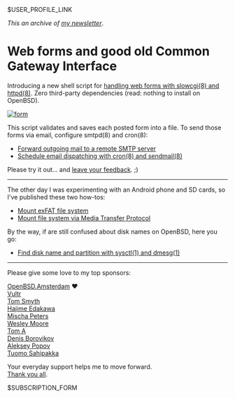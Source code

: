 <div>$USER_PROFILE_LINK</div>

_This an archive of [my newsletter](/n/)_.

# Web forms and good old Common Gateway Interface

Introducing a new shell script for [handling web forms with slowcgi(8) and httpd(8)](https://www.romanzolotarev.com/form.html?n). Zero third-party dependencies (read: nothing to install on OpenBSD).

[![form](https://www.romanzolotarev.com/form.png?n)](https://www.romanzolotarev.com/form.html?n)

This script validates and saves each posted form into a file.
To send those forms via email, configure smtpd(8) and cron(8):

- [Forward outgoing mail to a remote SMTP server](https://www.romanzolotarev.com/openbsd/smtpd-forward.html?n)
- [Schedule email dispatching with cron(8) and sendmail(8)](https://www.romanzolotarev.com/dispatch.html?n)

Please try it out... and [leave your feedback](https://www.romanzolotarev.com/feedback.html?n). ;)

---

The other day I was experimenting with an Android phone and SD
cards, so I've published these two how-tos:

- [Mount exFAT file system](https://www.romanzolotarev.com/openbsd/exfat.html?n)
- [Mount file system via Media Transfer Protocol](https://www.romanzolotarev.com/openbsd/mtp.html?n)

By the way, if are still confused about disk names on OpenBSD, here you go:

- [Find disk name and partition with sysctl(1) and dmesg(1)](https://www.romanzolotarev.com/openbsd/disk.html?n)

---

Please give some love to my top sponsors:

[OpenBSD.Amsterdam](https://openbsd.amsterdam/?rz) &#10084;<br>
[Vultr](https://www.romanzolotarev.com/vultr.html)<br>
[Tom Smyth](https://twitter.com/ogmaconnect1)<br>
[Hajime Edakawa](https://twitter.com/hjmedkw)<br>
[Mischa Peters](https://twitter.com/mischapeters)<br>
[Wesley Moore](http://wezm.net)<br>
[Tom A](https://bsd.network/@hir0)<br>
[Denis Borovikov](https://twitter.com/metallerden)<br>
[Aleksey Popov](https://www.patreon.com/user/creators?u=10910753)<br>
[Tuomo Sahipakka](https://twitter.com/tuomosa)<br>

Your everyday support helps me to move forward.<br>
[Thank you all](https://www.romanzolotarev.com/sponsors.html?n).

<div>$SUBSCRIPTION_FORM</div>
